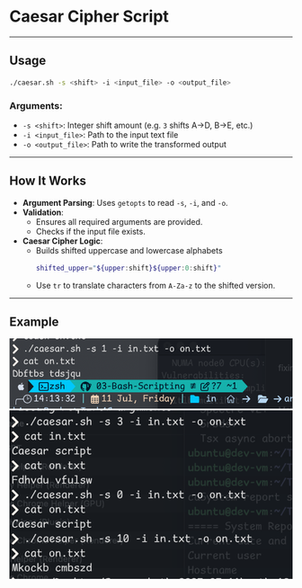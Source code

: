 # Caesar Cipher Script

---

## Usage

```bash
./caesar.sh -s <shift> -i <input_file> -o <output_file>
```

### Arguments:

- `-s <shift>`: Integer shift amount (e.g. `3` shifts A→D, B→E, etc.)
- `-i <input_file>`: Path to the input text file
- `-o <output_file>`: Path to write the transformed output

---

##  How It Works

- **Argument Parsing**: Uses `getopts` to read `-s`, `-i`, and `-o`.
- **Validation**:
  - Ensures all required arguments are provided.
  - Checks if the input file exists.
- **Caesar Cipher Logic**:
  - Builds shifted uppercase and lowercase alphabets 
    ```bash
    shifted_upper="${upper:shift}${upper:0:shift}"
    ```
  - Use `tr` to translate characters from `A-Za-z` to the shifted version.

---

## Example
![ex](scr1.png)
![ex](scr2.png)